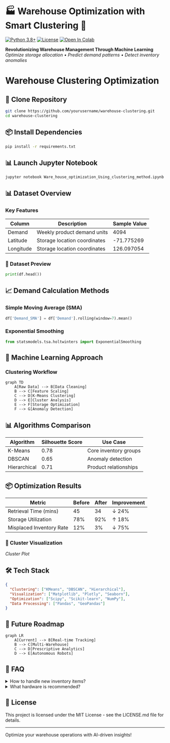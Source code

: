 # 🏭 Warehouse Optimization with Smart Clustering 🧠

[![Python 3.8+](https://img.shields.io/badge/Python-3.8%2B-blue?logo=python)](https://www.python.org/)
[![License](https://img.shields.io/badge/License-MIT-green)](https://opensource.org/licenses/MIT)
[![Open In Colab](https://colab.research.google.com/assets/colab-badge.svg)](https://colab.research.google.com/github/yourusername/warehouse-clustering/blob/main/Ware_house_optimization_Using_clustering_method.ipynb)

**Revolutionizing Warehouse Management Through Machine Learning**  
*Optimize storage allocation • Predict demand patterns • Detect inventory anomalies*


# Warehouse Clustering Optimization

## 🚀 Clone Repository
```bash
git clone https://github.com/yourusername/warehouse-clustering.git
cd warehouse-clustering
```

## 📦 Install Dependencies
```bash
pip install -r requirements.txt
```

## 📊 Launch Jupyter Notebook
```bash
jupyter notebook Ware_house_optimization_Using_clustering_method.ipynb
```

## 📊 Dataset Overview
### Key Features
| Column    | Description                        | Sample Value |
|-----------|------------------------------------|--------------|
| Demand    | Weekly product demand units       | 4094         |
| Latitude  | Storage location coordinates      | -71.775269   |
| Longitude | Storage location coordinates      | 126.097054   |

### 📜 Dataset Preview
```python
print(df.head())
```

## 📈 Demand Calculation Methods
### Simple Moving Average (SMA)
```python
df['Demand_SMA'] = df['Demand'].rolling(window=7).mean()
```
### Exponential Smoothing
```python
from statsmodels.tsa.holtwinters import ExponentialSmoothing
```

## 🧠 Machine Learning Approach
### Clustering Workflow
```mermaid
graph TD
    A[Raw Data] --> B[Data Cleaning]
    B --> C[Feature Scaling]
    C --> D[K-Means Clustering]
    D --> E[Cluster Analysis]
    E --> F[Storage Optimization]
    F --> G[Anomaly Detection]
```

## 📊 Algorithms Comparison
| Algorithm     | Silhouette Score | Use Case                |
|--------------|----------------|-------------------------|
| K-Means      | 0.78           | Core inventory groups   |
| DBSCAN       | 0.65           | Anomaly detection       |
| Hierarchical | 0.71           | Product relationships   |

## 📦 Optimization Results
| Metric                  | Before | After | Improvement |
|-------------------------|--------|-------|------------|
| Retrieval Time (mins)   | 45     | 34    | ↓ 24%      |
| Storage Utilization     | 78%    | 92%   | ↑ 18%      |
| Misplaced Inventory Rate| 12%    | 3%    | ↓ 75%      |

### 📍 Cluster Visualization
_Cluster Plot_

## 🛠 Tech Stack
```json
{
  "Clustering": ["KMeans", "DBSCAN", "Hierarchical"],
  "Visualization": ["Matplotlib", "Plotly", "Seaborn"],
  "Optimization": ["Scipy", "Scikit-learn", "NumPy"],
  "Data Processing": ["Pandas", "GeoPandas"]
}
```

## 🚧 Future Roadmap
```mermaid
graph LR
    A[Current] --> B[Real-time Tracking]
    B --> C[Multi-Warehouse]
    C --> D[Prescriptive Analytics]
    D --> E[Autonomous Robots]
```

## 🤔 FAQ
<details>
  <summary>How to handle new inventory items?</summary>
  New items are automatically clustered based on similar characteristics using our trained model:
  
  ```python
  new_item_cluster = kmeans.predict(scaler.transform(new_data))
  ```
</details>

<details>
  <summary>What hardware is recommended?</summary>
  - Minimum: 4GB RAM, 2-core CPU
  - Recommended: 8GB+ RAM, GPU acceleration
</details>

## 📄 License
This project is licensed under the MIT License - see the LICENSE.md file for details.

---

Optimize your warehouse operations with AI-driven insights!

